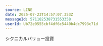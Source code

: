 ```yaml
---
source: LINE
date: 2025-07-23T14:57:07.353Z
messageId: 571182538731553358
userId: Ub72e0555cbf4df6c5440b4dc7993c71d
---
```


シクニカルバリュー投資